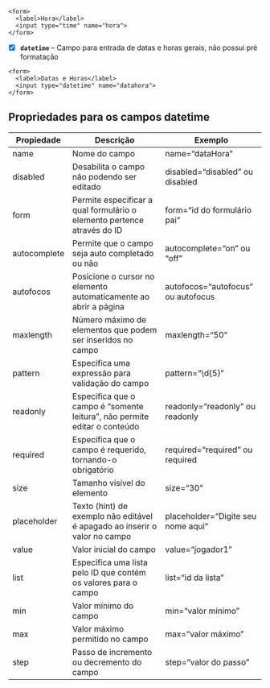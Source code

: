 
```
<form>
  <label>Hora</label>
  <input type="time" name="hora">
</form>
```

- [X] **`datetime`** – Campo para entrada de datas e horas gerais, não possui pré formatação

```
<form>
  <label>Datas e Horas</label>
  <input type="datetime" name="datahora">
</form>
```

## Propriedades para os campos datetime

Propiedade     | Descrição                                                                    | Exemplo
---------------|------------------------------------------------------------------------------|---------------------------------------
name           | Nome do campo                                                                | name=“dataHora”
disabled       | Desabilita o campo não podendo ser editado                                   | disabled=“disabled” ou disabled
form           | Permite especificar a qual formulário o elemento pertence através do ID      | form=“id do formulário pai”
autocomplete   | Permite que o campo seja auto completado ou não                              | autocomplete=“on” ou “off”
autofocos      | Posicione o cursor no elemento automaticamente ao abrir a página             | autofocos=“autofocus” ou autofocus
maxlength      | Número máximo de elementos que podem ser inseridos no campo                  | maxlength=“50”
pattern        | Especifica uma expressão para validação do campo                             | pattern=“\d{5}”
readonly       | Especifica que o campo é “somente leitura”, não permite editar o conteúdo    | readonly=“readonly” ou readonly
required       | Especifica que o campo é requerido, tornando-o obrigatório                   | required=“required” ou required
size           | Tamanho visível do elemento                                                  | size=“30”
placeholder    | Texto (hint) de exemplo não editável é apagado ao inserir o valor no campo   | placeholder=“Digite seu nome aqui”
value          | Valor inicial do campo                                                       | value=“jogador1”
list           | Especifica uma lista pelo ID que contém os valores para o campo              | list=“id da lista”
min            | Valor mínimo do campo                                                        | min=“valor mínimo”
max            | Valor máximo permitido no campo                                              | max=“valor máximo”
step           | Passo de incremento ou decremento do campo                                   | step=“valor do passo”
